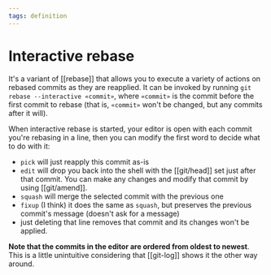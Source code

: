 ```yaml
---
tags: definition
---
```


# Interactive rebase
It's a variant of [[rebase]] that allows you to execute a variety of actions on rebased commits as they are reapplied. It can be invoked by running `git rebase --interactive «commit»`, where `«commit»` is the commit before the first commit to rebase (that is, `«commit»` won't be changed, but any commits after it will). 

When interactive rebase is started, your editor is open with each commit you're rebasing in a line, then you can modify the first word to decide what to do with it:

* `pick` will just reapply this commit as-is
* `edit` will drop you back into the shell with the [[git/head]] set just after that commit. You can make any changes and modify that commit by using [[git/amend]].
* `squash` will merge the selected commit with the previous one
* `fixup` (I think) it does the same as `squash`, but preserves the previous commit's message (doesn't ask for a message)
* just deleting that line removes that commit and its changes won't be applied.

**Note that the commits in the editor are ordered from oldest to newest**. This is a little unintuitive considering that [[git-log]] shows it the other way around.
